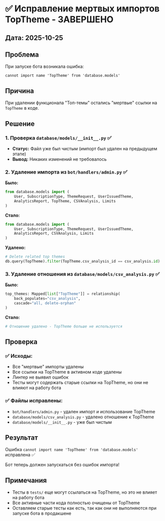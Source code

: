 # ✅ Исправление мертвых импортов TopTheme - ЗАВЕРШЕНО

## Дата: 2025-10-25

## Проблема
При запуске бота возникала ошибка:
```
cannot import name 'TopTheme' from 'database.models'
```

## Причина
При удалении функционала "Топ-темы" остались "мертвые" ссылки на `TopTheme` в коде.

## Решение

### 1. Проверка `database/models/__init__.py` ✅
- **Статус:** Файл уже был чистым (импорт был удален на предыдущем этапе)
- **Вывод:** Никаких изменений не требовалось

### 2. Удаление импорта из `bot/handlers/admin.py` ✅

**Было:**
```python
from database.models import (
    User, SubscriptionType, ThemeRequest, UserIssuedTheme,
    AnalyticsReport, TopTheme, CSVAnalysis, Limits
)
```

**Стало:**
```python
from database.models import (
    User, SubscriptionType, ThemeRequest, UserIssuedTheme,
    AnalyticsReport, CSVAnalysis, Limits
)
```

**Удалено:**
```python
# Delete related top themes
db.query(TopTheme).filter(TopTheme.csv_analysis_id == csv_analysis.id).delete()
```

### 3. Удаление отношения из `database/models/csv_analysis.py` ✅

**Было:**
```python
top_themes: Mapped[list["TopTheme"]] = relationship(
    back_populates="csv_analysis",
    cascade="all, delete-orphan"
)
```

**Стало:**
```python
# Отношение удалено - TopTheme больше не используется
```

## Проверка

### ✅ Исходы:
- Все "мертвые" импорты удалены
- Все ссылки на TopTheme в активном коде удалены
- Линтер не выявил ошибок
- Тесты могут содержать старые ссылки на TopTheme, но они не влияют на работу бота

### ✅ Файлы исправлены:
- `bot/handlers/admin.py` - удален импорт и использование TopTheme
- `database/models/csv_analysis.py` - удалено отношение к TopTheme
- `database/models/__init__.py` - уже был чистым

## Результат

Ошибка `cannot import name 'TopTheme' from 'database.models'` исправлена ✅

Бот теперь должен запускаться без ошибок импорта!

## Примечания

- Тесты в `tests/` еще могут ссылаться на TopTheme, но это не влияет на работу бота
- Все активные части кода полностью очищены от TopTheme
- Оставляем старые тесты как есть, так как они не выполняются при запуске бота в продакшене
